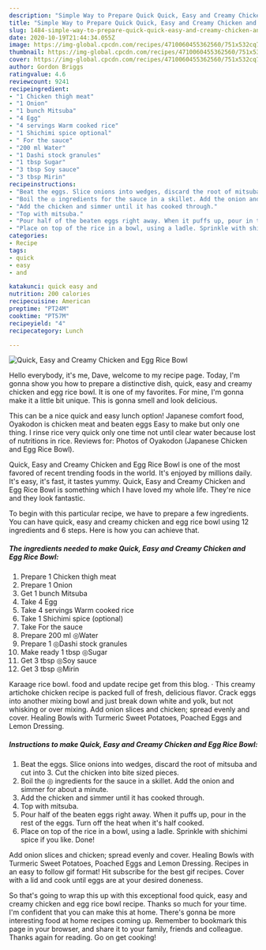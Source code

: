 ```yaml
---
description: "Simple Way to Prepare Quick Quick, Easy and Creamy Chicken and Egg Rice Bowl"
title: "Simple Way to Prepare Quick Quick, Easy and Creamy Chicken and Egg Rice Bowl"
slug: 1484-simple-way-to-prepare-quick-quick-easy-and-creamy-chicken-and-egg-rice-bowl
date: 2020-10-19T21:44:34.055Z
image: https://img-global.cpcdn.com/recipes/4710060455362560/751x532cq70/quick-easy-and-creamy-chicken-and-egg-rice-bowl-recipe-main-photo.jpg
thumbnail: https://img-global.cpcdn.com/recipes/4710060455362560/751x532cq70/quick-easy-and-creamy-chicken-and-egg-rice-bowl-recipe-main-photo.jpg
cover: https://img-global.cpcdn.com/recipes/4710060455362560/751x532cq70/quick-easy-and-creamy-chicken-and-egg-rice-bowl-recipe-main-photo.jpg
author: Gordon Briggs
ratingvalue: 4.6
reviewcount: 9241
recipeingredient:
- "1 Chicken thigh meat"
- "1 Onion"
- "1 bunch Mitsuba"
- "4 Egg"
- "4 servings Warm cooked rice"
- "1 Shichimi spice optional"
- " For the sauce"
- "200 ml Water"
- "1 Dashi stock granules"
- "1 tbsp Sugar"
- "3 tbsp Soy sauce"
- "3 tbsp Mirin"
recipeinstructions:
- "Beat the eggs. Slice onions into wedges, discard the root of mitsuba and cut into 3. Cut the chicken into bite sized pieces."
- "Boil the ◎ ingredients for the sauce in a skillet. Add the onion and simmer for about a minute."
- "Add the chicken and simmer until it has cooked through."
- "Top with mitsuba."
- "Pour half of the beaten eggs right away. When it puffs up, pour in the rest of the eggs. Turn off the heat when it&#39;s half cooked."
- "Place on top of the rice in a bowl, using a ladle. Sprinkle with shichimi spice if you like. Done!"
categories:
- Recipe
tags:
- quick
- easy
- and

katakunci: quick easy and 
nutrition: 200 calories
recipecuisine: American
preptime: "PT24M"
cooktime: "PT57M"
recipeyield: "4"
recipecategory: Lunch

---
```



![Quick, Easy and Creamy Chicken and Egg Rice Bowl](https://img-global.cpcdn.com/recipes/4710060455362560/751x532cq70/quick-easy-and-creamy-chicken-and-egg-rice-bowl-recipe-main-photo.jpg)

Hello everybody, it's me, Dave, welcome to my recipe page. Today, I'm gonna show you how to prepare a distinctive dish, quick, easy and creamy chicken and egg rice bowl. It is one of my favorites. For mine, I'm gonna make it a little bit unique. This is gonna smell and look delicious.

This can be a nice quick and easy lunch option! Japanese comfort food, Oyakodon is chicken meat and beaten eggs Easy to make but only one thing. I rinse rice very quick only one time not until clear water because lost of nutritions in rice. Reviews for: Photos of Oyakodon (Japanese Chicken and Egg Rice Bowl).

Quick, Easy and Creamy Chicken and Egg Rice Bowl is one of the most favored of recent trending foods in the world. It's enjoyed by millions daily. It's easy, it's fast, it tastes yummy. Quick, Easy and Creamy Chicken and Egg Rice Bowl is something which I have loved my whole life. They're nice and they look fantastic.


To begin with this particular recipe, we have to prepare a few ingredients. You can have quick, easy and creamy chicken and egg rice bowl using 12 ingredients and 6 steps. Here is how you can achieve that.

<!--inarticleads1-->

##### The ingredients needed to make Quick, Easy and Creamy Chicken and Egg Rice Bowl:

1. Prepare 1 Chicken thigh meat
1. Prepare 1 Onion
1. Get 1 bunch Mitsuba
1. Take 4 Egg
1. Take 4 servings Warm cooked rice
1. Take 1 Shichimi spice (optional)
1. Take  For the sauce
1. Prepare 200 ml ◎Water
1. Prepare 1 ◎Dashi stock granules
1. Make ready 1 tbsp ◎Sugar
1. Get 3 tbsp ◎Soy sauce
1. Get 3 tbsp ◎Mirin


Karaage rice bowl. food and update recipe get from this blog. · This creamy artichoke chicken recipe is packed full of fresh, delicious flavor. Crack eggs into another mixing bowl and just break down white and yolk, but not whisking or over mixing. Add onion slices and chicken; spread evenly and cover. Healing Bowls with Turmeric Sweet Potatoes, Poached Eggs and Lemon Dressing. 

<!--inarticleads2-->

##### Instructions to make Quick, Easy and Creamy Chicken and Egg Rice Bowl:

1. Beat the eggs. Slice onions into wedges, discard the root of mitsuba and cut into 3. Cut the chicken into bite sized pieces.
1. Boil the ◎ ingredients for the sauce in a skillet. Add the onion and simmer for about a minute.
1. Add the chicken and simmer until it has cooked through.
1. Top with mitsuba.
1. Pour half of the beaten eggs right away. When it puffs up, pour in the rest of the eggs. Turn off the heat when it&#39;s half cooked.
1. Place on top of the rice in a bowl, using a ladle. Sprinkle with shichimi spice if you like. Done!


Add onion slices and chicken; spread evenly and cover. Healing Bowls with Turmeric Sweet Potatoes, Poached Eggs and Lemon Dressing. Recipes in an easy to follow gif format! Hit subscribe for the best gif recipes. Cover with a lid and cook until eggs are at your desired doneness. 

So that's going to wrap this up with this exceptional food quick, easy and creamy chicken and egg rice bowl recipe. Thanks so much for your time. I'm confident that you can make this at home. There's gonna be more interesting food at home recipes coming up. Remember to bookmark this page in your browser, and share it to your family, friends and colleague. Thanks again for reading. Go on get cooking!
